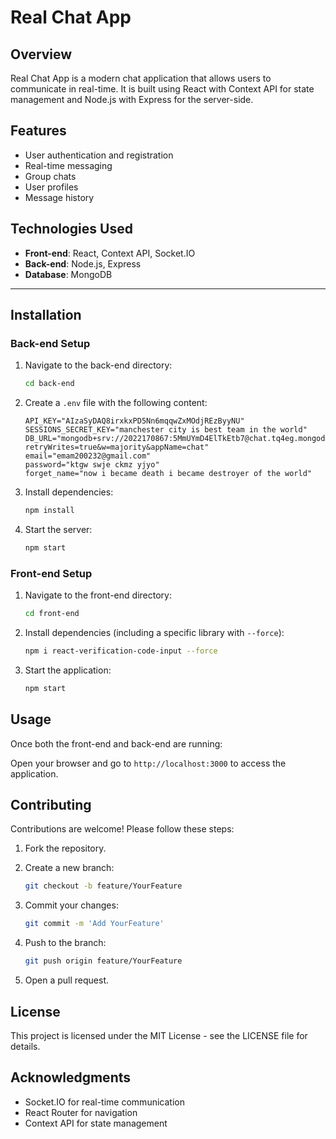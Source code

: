# Real Chat App

## Overview

Real Chat App is a modern chat application that allows users to communicate in real-time. It is built using React with Context API for state management and Node.js with Express for the server-side.

## Features

- User authentication and registration
- Real-time messaging
- Group chats
- User profiles
- Message history

## Technologies Used

- **Front-end**: React, Context API, Socket.IO
- **Back-end**: Node.js, Express
- **Database**: MongoDB

---

## Installation

### Back-end Setup

1. Navigate to the back-end directory:

   ```bash
   cd back-end
   ```

2. Create a `.env` file with the following content:

   ```plaintext
   API_KEY="AIzaSyDAQ8irxkxPD5Nn6mqqwZxMOdjREzByyNU"
   SESSIONS_SECRET_KEY="manchester city is best team in the world"
   DB_URL="mongodb+srv://2022170867:5MmUYmD4ElTkEtb7@chat.tq4eg.mongodb.net/?retryWrites=true&w=majority&appName=chat"
   email="emam200232@gmail.com"
   password="ktgw swje ckmz yjyo"
   forget_name="now i became death i became destroyer of the world"
   ```

3. Install dependencies:

   ```bash
   npm install
   ```

4. Start the server:

   ```bash
   npm start
   ```

### Front-end Setup

1. Navigate to the front-end directory:

   ```bash
   cd front-end
   ```

2. Install dependencies (including a specific library with `--force`):

   ```bash
   npm i react-verification-code-input --force
   ```

3. Start the application:

   ```bash
   npm start
   ```

## Usage

Once both the front-end and back-end are running:

Open your browser and go to `http://localhost:3000` to access the application.

## Contributing

Contributions are welcome! Please follow these steps:

1. Fork the repository.
2. Create a new branch:

   ```bash
   git checkout -b feature/YourFeature
   ```

3. Commit your changes:

   ```bash
   git commit -m 'Add YourFeature'
   ```

4. Push to the branch:

   ```bash
   git push origin feature/YourFeature
   ```

5. Open a pull request.

## License

This project is licensed under the MIT License - see the LICENSE file for details.

## Acknowledgments

- Socket.IO for real-time communication
- React Router for navigation
- Context API for state management

